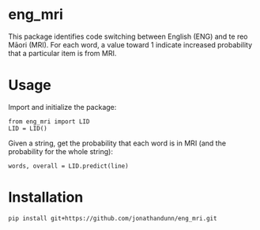 # eng_mri

This package identifies code switching between English (ENG) and te reo Māori (MRI). For each word, a value toward 1 indicate increased probability that a particular item is from MRI.


# Usage

Import and initialize the package:

	from eng_mri import LID
	LID = LID()
	
Given a string, get the probability that each word is in MRI (and the probability for the whole string):

	words, overall = LID.predict(line)
	
# Installation

	pip install git+https://github.com/jonathandunn/eng_mri.git